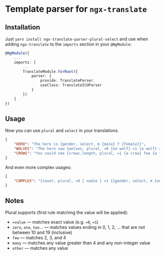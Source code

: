 # Template parser for `ngx-translate`

## Installation
Just `yarn install ngx-translate-parser-plural-select` and use when
adding `ngx-translate` to the `imports` section in your `@NgModule`:

```typescript
@NgModule({
    ...
    imports: [
    	...
        TranslateModule.forRoot({
            parser: {
            	provide: TranslateParser,
            	useClass: TranslateICUParser
            }
        })
    ]
})
```

## Usage
Now you can use `plural` and `select` in your translations.

```json
{
    "HERO": "The hero is {gender, select, m {male} f {female}}",
    "WOLVES": "The hero saw {wolves, plural, =0 {no wolf} =1 {a wolf} =2 {two wolves} other {a pack of wolves}}",
    "CROWS": "You could see {crows.length, plural, =1 {a crow} few {a few crows} many {a murder of crows}}"
}
```

And even more complex usages:
```json
{
    "COMPLEX": "{count, plural, =0 { nadie } =1 {{gender, select, m {un hombre} f {una mujer}}} other {{{heroes.length}} {gender, select, m {hombres} f {mujeres}}}}"
}
```

## Notes
Plural supports (first rule matching the value will be applied):
* `=value` &mdash; matches exact value (e.g. `=0`, `=1`)
* `zero`, `one`, `two`... &mdash; matches values ending in 0, 1, 2, ... that are not between 10 and 19 (inclusive)
* `few` &mdash; matches 2, 3, and 4
* `many` &mdash; matches any value greater than 4 and any non-integer value
* `other` &mdash; matches any value
